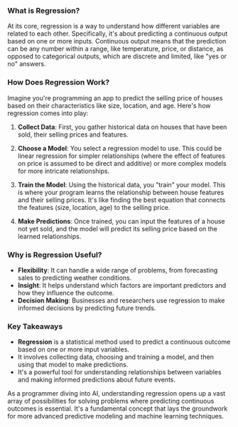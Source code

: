 ### What is Regression?

At its core, regression is a way to understand how different variables are related to each other. Specifically, it's about predicting a continuous output based on one or more inputs. Continuous output means that the prediction can be any number within a range, like temperature, price, or distance, as opposed to categorical outputs, which are discrete and limited, like "yes or no" answers.

### How Does Regression Work?

Imagine you're programming an app to predict the selling price of houses based on their characteristics like size, location, and age. Here's how regression comes into play:

1. **Collect Data**: First, you gather historical data on houses that have been sold,  their selling prices and features.

2. **Choose a Model**: You select a regression model to use. This could be linear regression for simpler relationships (where the effect of features on price is assumed to be direct and additive) or more complex models for more intricate relationships.

3. **Train the Model**: Using the historical data, you "train" your model. This is where your program learns the relationship between house features and their selling prices. It's like finding the best equation that connects the features (size, location, age) to the selling price.

4. **Make Predictions**: Once trained, you can input the features of a house not yet sold, and the model will predict its selling price based on the learned relationships.

### Why is Regression Useful?

- **Flexibility**: It can handle a wide range of problems, from forecasting sales to predicting weather conditions.
- **Insight**: It helps understand which factors are important predictors and how they influence the outcome.
- **Decision Making**: Businesses and researchers use regression to make informed decisions by predicting future trends.

### Key Takeaways

- **Regression** is a statistical method used to predict a continuous outcome based on one or more input variables.
- It involves collecting data, choosing and training a model, and then using that model to make predictions.
- It's a powerful tool for understanding relationships between variables and making informed predictions about future events.

As a programmer diving into AI, understanding regression opens up a vast array of possibilities for solving problems where predicting continuous outcomes is essential. It's a fundamental concept that lays the groundwork for more advanced predictive modeling and machine learning techniques.